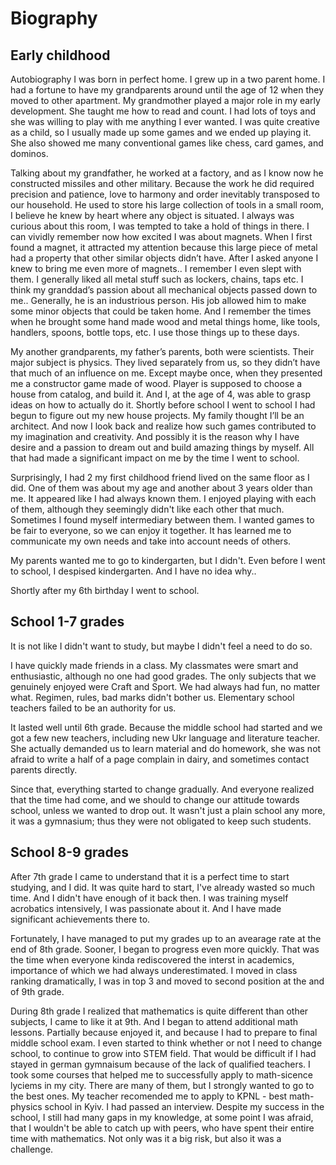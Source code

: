 # Biography
## Early childhood
Autobiography I was born in perfect home. I grew up in a two parent home. I had a fortune to have my grandparents around until the age of 12 when they moved to other apartment. My grandmother played a major role in my early development. She taught me how to read and count. I had lots of toys and she was willing to play with me anything I ever wanted. I was quite creative as a child, so I usually made up some games and we ended up playing it. She also showed me many conventional games like chess, card games, and dominos.

Talking about my grandfather, he worked at a factory, and as I know now he constructed missiles and other military. Because the work he did required precision and patience, love to harmony and order inevitably transposed to our household. He used to store his large collection of tools in a small room, I believe he knew by heart where any object is situated. I always was curious about this room, I was tempted to take a hold of things in there. I can vividly remember now how excited I was about magnets. When I first found a magnet, it attracted my attention because this large piece of metal had a property that other similar objects didn’t have. After I asked anyone I knew to bring me even more of magnets.. I remember I even slept with them. I generally liked all metal stuff such as lockers, chains, taps etc. I think my granddad’s passion about all mechanical objects passed down to me.. Generally, he is an industrious person. His job allowed him to make some minor objects that could be taken home. And I remember the times when he brought some hand made wood and metal things home, like tools, handlers, spoons, bottle tops, etc. I use those things up to these days.

My another grandparents, my father’s parents, both were scientists. Their major subject is physics. They lived separately from us, so they didn’t have that much of an influence on me. Except maybe once, when they presented me a constructor game made of wood. Player is supposed to choose a house from catalog, and build it. And I, at the age of 4, was able to grasp ideas on how to actually do it. Shortly before school I went to school I had begun to figure out my new house projects. My family thought I’ll be an architect. And now I look back and realize how such games contributed to my imagination and creativity. And possibly it is the reason why I have desire and a passion to dream out and build amazing things by myself. All that had made a significant impact on me by the time I went to school.

Surprisingly, I had 2 my first childhood friend lived on the same floor as I did. One of them was about my age and another about 3 years older than me. It appeared like I had always known them. I enjoyed playing with each of them, although they seemingly didn't like each other that much. Sometimes I found myself intermediary between them. I wanted games to be fair to everyone, so we can enjoy it together. It has learned me to communicate my own needs and take into account needs of others.

My parents wanted me to go to kindergarten, but I didn't. Even before I went to school, I despised kindergarten. And I have no idea why.. 

Shortly after my 6th birthday I went to school. 

## School 1-7 grades

It is not like I didn't want to study, but maybe I didn't feel a need to do so.

I have quickly made friends in a class. My classmates were smart and enthusiastic, although no one had good grades. The only subjects that we genuinely enjoyed were Craft and Sport. We had always had fun, no matter what. Regimen, rules, bad marks didn't bother us.  Elementary school teachers failed to be an authority for us.

It lasted well until 6th grade. Because the middle school had started and we got a few new teachers, including new Ukr language and literature teacher. She actually demanded us to learn material and do homework, she was not afraid to write a half of a page complain in dairy, and sometimes contact parents directly.

Since that, everything started to change gradually. And everyone realized that the time had come, and we should to change our attitude towards school, unless we wanted to drop out. It wasn't just a plain school any more, it was a gymnasium; thus they were not obligated to keep such students.

## School 8-9 grades

After 7th grade I came to understand that it is a perfect time to start studying, and I did. It was quite hard to start, I've already wasted so much time. And I didn't have enough of it back then. I was training myself acrobatics intensively, I was passionate about it. And I have made significant achievements there to.

Fortunately, I have managed to put my grades up to an avearage rate at the end of 8th grade. Sooner, I began to progress even more quickly. That was the time when everyone kinda rediscovered the interst in academics, importance of which we had always underestimated. I moved in class ranking dramatically, I was in top 3 and moved to second position at the and of 9th grade.

During 8th grade I realized that mathematics is quite different than other subjects, I came to like it at 9th. And I began to attend additional math lessons. Partially because enjoyed it, and because I had to prepare to final middle school exam. I even started to think whether or not I need to change school, to continue to grow into STEM field. That would be difficult if I had stayed in german gymnaisum because of the lack of qualified teachers. I took some courses that helped me to successfully apply to math-sicence lyciems in my city. There are many of them, but I strongly wanted to go to the best ones. My teacher recomended me to apply to KPNL - best math-physics school in Kyiv. I had passed an interview. Despite my success in the school, I still had many gaps in my knowledge, at some point I was afraid, that I wouldn't be able to catch up with peers, who have spent their entire time with mathematics. Not only was it a big risk, but also it was a challenge.





